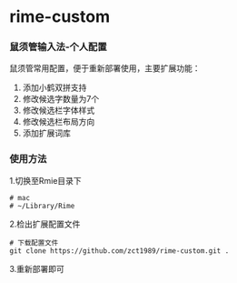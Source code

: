 # rime-custom

### 鼠须管输入法-个人配置

鼠须管常用配置，便于重新部署使用，主要扩展功能：

1. 添加小鹤双拼支持
2. 修改候选字数量为7个
3. 修改候选栏字体样式
4. 修改候选栏布局方向
5. 添加扩展词库

### 使用方法

1.切换至Rmie目录下

```
# mac
# ~/Library/Rime
```

2.检出扩展配置文件

```
# 下载配置文件
git clone https://github.com/zct1989/rime-custom.git .
```

3.重新部署即可


